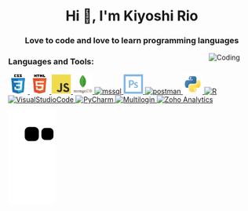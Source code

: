 <h1 align="center">Hi 👋, I'm Kiyoshi Rio</h1>
<h3 align="center">Love to code and love to learn programming languages</h3>

<img align= "right" alt="Coding" width="95" src= "https://github.com/Kiyoshi8/Kiyoshi8/assets/86674319/b248eede-e832-4585-90a0-b76720d39495">
  
<!--src="https://github.com/Kiyoshi8/Kiyoshi8/assets/86674319/59be6b71-e53f-44f7-8086-646cba4bf3c7"

src= "https://github.com/Kiyoshi8/Kiyoshi8/assets/86674319/b248eede-e832-4585-90a0-b76720d39495"-->



<p align="left">
</p>

<h3 align="left">Languages and Tools:</h3>
<p align="left"> <a href="https://www.w3schools.com/css/" target="_blank" rel="noreferrer"> <img src="https://raw.githubusercontent.com/devicons/devicon/master/icons/css3/css3-original-wordmark.svg" alt="css3" width="40" height="40"/> </a> <a href="https://www.w3.org/html/" target="_blank" rel="noreferrer"> <img src="https://raw.githubusercontent.com/devicons/devicon/master/icons/html5/html5-original-wordmark.svg" alt="html5" width="40" height="40"/> </a> <a href="https://developer.mozilla.org/en-US/docs/Web/JavaScript" target="_blank" rel="noreferrer"> <img src="https://raw.githubusercontent.com/devicons/devicon/master/icons/javascript/javascript-original.svg" alt="javascript" width="40" height="40"/> </a> <a href="https://www.mongodb.com/" target="_blank" rel="noreferrer"> <img src="https://raw.githubusercontent.com/devicons/devicon/master/icons/mongodb/mongodb-original-wordmark.svg" alt="mongodb" width="40" height="40"/> </a> <a href="https://www.microsoft.com/en-us/sql-server" target="_blank" rel="noreferrer"> <img src="https://www.svgrepo.com/show/303229/microsoft-sql-server-logo.svg" alt="mssql" width="40" height="40"/> </a> <a href="https://www.photoshop.com/en" target="_blank" rel="noreferrer"> <img src="https://raw.githubusercontent.com/devicons/devicon/master/icons/photoshop/photoshop-line.svg" alt="photoshop" width="40" height="40"/> </a> <a href="https://postman.com" target="_blank" rel="noreferrer"> <img src="https://www.vectorlogo.zone/logos/getpostman/getpostman-icon.svg" alt="postman" width="40" height="40"/> </a> <a href="https://www.python.org" target="_blank" rel="noreferrer"> <img src="https://raw.githubusercontent.com/devicons/devicon/master/icons/python/python-original.svg" alt="python" width="40" height="40"/> <a href="https://www.r-project.org/" target="_blank" rel="norferrer"> <img src="https://github.com/Kiyoshi8/Kiyoshi8/assets/86674319/6720d416-53c5-47e8-ab9f-496eca90dd27" height="40" alt="R" width="40"/> <a href="https://code.visualstudio.com/" target="_blank" rel="norferrer"> <img src="https://github.com/Kiyoshi8/Kiyoshi8/assets/86674319/40113acd-e520-4060-9932-db0efc5e0425" height="40" alt="VisualStudioCode" width="40"/> <a href="https://www.jetbrains.com/pycharm/" target="_blank" rel="norferrer"> <img src="https://github.com/Kiyoshi8/Kiyoshi8/assets/86674319/07deb551-0bb3-4202-85fc-97f49a640c83" height="40" alt="PyCharm" width="40"/> <a href="https://multilogin.com/" target="_blank" rel="norferrer"> <img src="https://github.com/Kiyoshi8/Kiyoshi8/assets/86674319/b7f09b8b-cb8e-4619-8a74-db5241e88cc2" height="40" alt="Multilogin" width="40"/> <a href="https://www.zoho.com/analytics/" target="_blank" rel="norferrer"> <img src="https://github.com/Kiyoshi8/Kiyoshi8/assets/86674319/29ab9f0b-6cb1-4bc0-94c7-4d454cd88028" height="40" alt="Zoho Analytics" width="40"/> </a> </p> 


<!--"https://github.com/Kiyoshi8/Kiyoshi8/assets/86674319/6720d416-53c5-47e8-ab9f-496eca90dd27"
img src="https://cdn.jsdelivr.net/gh/devicons/devicon/icons/R/R-original.svg"-->

<!--###
<br clear="both">
<img src="https://raw.githubusercontent.com/Kiyoshi8/Kiyoshi8/output/snake.svg" alt="Snake animation" />
###-->
<!--<br>
<img alt="snake eating my contributions" src="https://raw.githubusercontent.com/Kiyoshi8/Kiyoshi8/output/github-contribution-grid-snake.svg/>
</br><br></br>-->

![snake gif](https://github.com/Kiyoshi8/Kiyoshi8/blob/output/github-contribution-grid-snake.svg)
